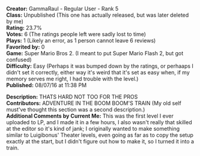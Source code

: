 **Creator:** GammaRaul - Regular User - Rank 5 <br>
**Class:** Unpublished (This one has actually released, but was later deleted by me) <br>
**Rating:** 23.7% <br>
**Votes:** 6 (The ratings people left were sadly lost to time) <br>
**Plays:** 1 (Likely an error, as 1 person cannot leave 6 reviews) <br>
**Favorited by:** 0 <br>
**Game:** Super Mario Bros 2. (I meant to put Super Mario Flash 2, but got confused) <br>
**Difficulty:** Easy (Perhaps it was bumped down by the ratings, or perhaaps I didn't set it correctly, either way it's weird that it's set as easy when, if my memory serves me right, I had trouble with the level.) <br>
**Published:** 08/07/16 at 11:38 PM <br>

**Description:** THATS HARD NOT TOO FOR THE PROS <br>
**Contributors:** ADVENTURE IN THE BOOM BOOM'S TRAIN (My old self must've thought this section was a second description.) <br>
**Additional Comments by Current Me:** This was the first level I ever uploaded to LP, and I made it in a few hours, I also wasn't really that skilled at the editor so it's kind of jank; I originally wanted to make something similar to Luigibonus' Theater levels, even going as far as to copy the setup exactly at the start, but I didn't figure out how to make it, so I turned it into a train.
